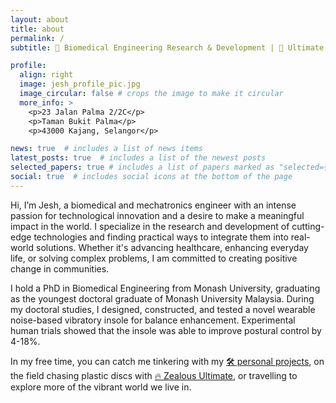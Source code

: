 ```yaml
---
layout: about
title: about
permalink: /
subtitle: 🔬 Biomedical Engineering Research & Development | 🥏 Ultimate Frisbee Athlete

profile:
  align: right
  image: jesh_profile_pic.jpg
  image_circular: false # crops the image to make it circular
  more_info: >
    <p>23 Jalan Palma 2/2C</p>
    <p>Taman Bukit Palma</p>
    <p>43000 Kajang, Selangor</p>

news: true  # includes a list of news items
latest_posts: true  # includes a list of the newest posts
selected_papers: true # includes a list of papers marked as "selected={true}"
social: true  # includes social icons at the bottom of the page
---
```


Hi, I’m Jesh, a biomedical and mechatronics engineer with an intense passion for technological innovation and a desire to make a meaningful impact in the world. I specialize in the research and development of cutting-edge technologies and finding practical ways to integrate them into real-world solutions. Whether it's advancing healthcare, enhancing everyday life, or solving complex problems, I am committed to creating positive change in communities.

I hold a PhD in Biomedical Engineering from Monash University, graduating as the youngest doctoral graduate of Monash University Malaysia. During my doctoral studies, I designed, constructed, and tested a novel wearable noise-based vibratory insole for balance enhancement. Experimental human trials showed that the insole was able to improve postural control by 4-18%.

In my free time, you can catch me tinkering with my [🛠️ personal projects](https://jeshaiahkhor.github.io/projects/), on the field chasing plastic discs with [🔥 Zealous Ultimate](https://www.instagram.com/zealousultimate/), or travelling to explore more of the vibrant world we live in.